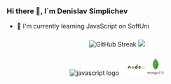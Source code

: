 ### Hi there 👋, I`m Denislav Simplichev

- 🌱 I'm currently learning JavaScript on SoftUni

###

<div align="center">
  <img src="https://streak-stats.demolab.com?user=dsimplichev&theme=dark" alt="GitHub Streak" height="150" alt="streak graph"  />
  <img src="https://github-readme-stats.vercel.app/api/top-langs/?username=dsimplichev&theme=highcontrast&show_icons=true&hide_border=false&layout=compact" />
</div>


###

<div align="center">
  <img src="https://cdn.jsdelivr.net/gh/devicons/devicon/icons/javascript/javascript-original.svg" height="40" alt="javascript logo"  />
  <img width="12" />
  <img src="https://raw.githubusercontent.com/devicons/devicon/master/icons/nodejs/nodejs-original-wordmark.svg" alt="nodejs" width="40" height="40"/>
  <img src="https://raw.githubusercontent.com/devicons/devicon/master/icons/mongodb/mongodb-original-wordmark.svg" alt="mongodb" width="40" height="40"/>
</div>

###

<!--
**dsimplichev/dsimplichev** is a ✨ _special_ ✨ repository because its `README.md` (this file) appears on your GitHub profile.

Here are some ideas to get you started:


 
